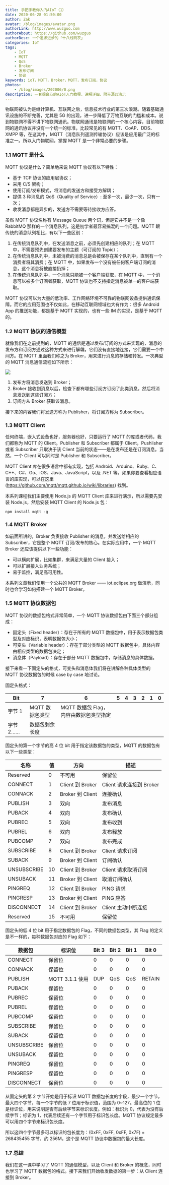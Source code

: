 ```yaml
---
title: 手把手教你入门AIoT（1）
date: 2020-06-28 01:50:00
author: Zak
avatar: /blog/images/avatar.png
authorLink: http://www.wuzguo.com
authorAbout: https://github.com/wuzguo
authorDesc: 一个追求进步的「十八线码农」
categories: IoT
tags: 
	- IoT
	- MQTT
	- QoS
	- Broker
	- 发布订阅
	- 协议
keywords: ioT，MQTT，Broker，MQTT，发布订阅，协议
photos:
	- /blog/images/202006/0.png
description: 一套很良心的AIoT入门教程，讲解详细，附带源码演示
---
```



​物联网被认为是继计算机、互联网之后，信息技术行业的第三次浪潮。随着基础通讯设施的不断完善，尤其是 5G 的出现，进一步降低了万物互联的门槛和成本。说到物联网不得不讲下物联网通讯。
​物联网通讯是物联网的一个核心内容，目前物联网的通讯协议并没有一个统一的标准，比较常见的有 MQTT、CoAP、DDS、XMPP 等，在这其中，MQTT（消息队列遥测传输协议）应该是应用最广泛的标准之一。
​所以入门物联网，掌握 MQTT 是一个非常必要的步骤。


### 1.1 MQTT 是什么

MQTT 协议是什么？简单地来说 MQTT 协议有以下特性：

- 基于 TCP 协议的应用层协议；
- 采用 C/S 架构；
- 使用订阅/发布模式，将消息的发送方和接受方解耦；
- 提供 3 种消息的 QoS（Quality of Service）: 至多一次，最少一次，只有一次；
- 收发消息都是异步的，发送方不需要等待接收方应答。

虽然 MQTT 协议名称有 Message Queue 两个词，但是它并不是一个像 RabbitMQ 那样的一个消息队列，这是初学者最容易搞混的一个问题。MQTT 跟传统的消息队列相比，有以下一些区别：

1. 在传统消息队列中，在发送消息之前，必须先创建相应的队列；在 MQTT 中，不需要预先创建要发布的主题（可订阅的 Topic）；
2. 在传统消息队列中，未被消费的消息总是会被保存在某个队列中，直到有一个消费者将其消费；在 MQTT 中，如果发布一个没有被任何客户端订阅的消息，这个消息将被直接扔掉；
3. 在传统消息队列中，一个消息只能被一个客户端获取，在 MQTT 中，一个消息可以被多个订阅者获取，MQTT 协议也不支持指定消息被单一的客户端获取。

MQTT 协议可以为大量的低功率、工作网络环境不可靠的物联网设备提供通讯保障。而它的应用范围也不仅如此，在移动互联网领域也大有作为：很多 Android App 的推送功能，都是基于 MQTT 实现的，也有一些 IM 的实现，是基于 MQTT 的。



### 1.2 MQTT 协议的通信模型

就像我们在之前提到的，MQTT 的通信是通过发布/订阅的方式来实现的，消息的发布方和订阅方通过这种方式来进行解耦，它们没有直接地连接，它们需要一个中间方。在 MQTT 里面我们称之为 Broker，用来进行消息的存储和转发。一次典型的 MQTT 消息通信流程如下所示：

![](/blog/images/202006/1.png)

1. 发布方将消息发送到 Broker；
2. Broker 接收到消息以后，检查下都有哪些订阅方订阅了此类消息，然后将消息发送到这些订阅方；
3. 订阅方从 Broker 获取该消息。

接下来的内容我们将发送方称为 Publisher，将订阅方称为 Subscriber。

### 1.3 MQTT Client

任何终端，嵌入式设备也好，服务器也好，只要运行了 MQTT 的库或者代码，我们都称为 MQTT 的 Client。Publisher 和 Subscriber 都属于 Client，Pushlisher 或者 Subscriber 只取决于该 Client 当前的状态——是在发布还是在订阅消息。当然，一个 Client 可以同时是 Publisher 和 Subscriber。



MQTT Client 库在很多语言中都有实现，包括 Android、Arduino、Ruby、C、C++、C#、Go、iOS、Java、JavaScript，以及 .NET 等。如果你要查看相应语言的库实现，可以在这里 (https://github.com/mqtt/mqtt.github.io/wiki/libraries) 找到。

本系列课程我们主要使用 Node.js 的 MQTT Client 库来进行演示，所以需要先安装 Node.js，然后安装 MQTT Client 的 Node.js 包：

```
npm install mqtt -g
```

### 1.4 MQTT Broker

如前面所讲的，Broker 负责接收 Publisher 的消息，并发送给相应的 Subscriber，它是整个 MQTT 订阅/发布的核心。在实际应用中，一个 MQTT Broker 还应该提供以下一些功能：

- 可以横向扩展，比如集群，来满足大量的 Client 接入；
- 可以扩展接入业务系统；
- 易于监控，满足高可用性。



本系列文章我们使用一个公共的 MQTT Broker —— iot.eclipse.org 做演示，同时也会学习如何搭建一个 MQTT Broker。



### 1.5 MQTT 协议数据包

MQTT 协议的数据包格式非常简单，一个 MQTT 协议数据包由下面三个部分组成：

- 固定头（Fixed header）：存在于所有的 MQTT 数据包中，用于表示数据包类型及对应标识，表明数据包大小；
- 可变头（Variable header）：存在于部分类型的 MQTT 数据包中，具体内容由相应类型的数据包决定；
- 消息体（Payload）：存在于部分 MQTT 数据包中，存储消息的具体数据。



接下来看一下固定头的格式，可变头和消息体我们将在讲解各种具体类型的 MQTT 协议数据包的时候 case by case 地讨论。

固定头格式：

| Bit      | 7               | 6                                       | 5    | 4    | 3    | 2    | 1    | 0    |
| -------- | --------------- | --------------------------------------- | ---- | ---- | ---- | ---- | ---- | ---- |
| 字节 1   | MQTT 数据包类型 | MQTT 数据包 Flag， 内容由数据包类型指定 |      |      |      |      |      |      |
| 字节 2…… | 数据包剩余长度  |                                         |      |      |      |      |      |      |

固定头的第一个字节的高 4 位 bit 用于指定该数据包的类型，MQTT 的数据包有以下一些类型：

| 名称        | 值   | 方向             | 描述                     |
| ----------- | ---- | ---------------- | ------------------------ |
| Reserved    | 0    | 不可用           | 保留位                   |
| CONNECT     | 1    | Client 到 Broker | Client 请求连接到 Broker |
| CONNACK     | 2    | Broker 到 Client | 连接确认                 |
| PUBLISH     | 3    | 双向             | 发布消息                 |
| PUBACK      | 4    | 双向             | 发布确认                 |
| PUBREC      | 5    | 双向             | 发布收到                 |
| PUBREL      | 6    | 双向             | 发布释放                 |
| PUBCOMP     | 7    | 双向             | 发布完成                 |
| SUBSCRIBE   | 8    | Client 到 Broker | Client 请求订阅          |
| SUBACK      | 9    | Broker 到 Client | 订阅确认                 |
| UNSUBSCRIBE | 10   | Client 到 Broker | Client 请求取消订阅      |
| UNSUBACK    | 11   | Broker 到 Client | 取消订阅确认             |
| PINGREQ     | 12   | Client 到 Broker | PING 请求                |
| PINGRESP    | 13   | Broker 到 Client | PING 应答                |
| DISCONNECT  | 14   | Client 到 Broker | Client 主动中断连接      |
| Reserved    | 15   | 不可用           | 保留位                   |

固定头的低 4 位 bit 用于指定数据包的 Flag，不同的数据包类型，其 Flag 的定义是不一样的，每种数据包对应的 Flag 如下：

| 数据包      | 标识位          | Bit 3 | Bit 2 | Bit 1 | Bit 0  |
| ----------- | --------------- | ----- | ----- | ----- | ------ |
| CONNECT     | 保留位          | 0     | 0     | 0     | 0      |
| CONNACK     | 保留位          | 0     | 0     | 0     | 0      |
| PUBLISH     | MQTT 3.1.1 使用 | DUP   | QoS   | QoS   | RETAIN |
| PUBACK      | 保留位          | 0     | 0     | 0     | 0      |
| PUBREC      | 保留位          | 0     | 0     | 0     | 0      |
| PUBREL      | 保留位          | 0     | 0     | 0     | 0      |
| PUBCOMP     | 保留位          | 0     | 0     | 0     | 0      |
| SUBSCRIBE   | 保留位          | 0     | 0     | 0     | 0      |
| SUBACK      | 保留位          | 0     | 0     | 0     | 0      |
| UNSUBSCRIBE | 保留位          | 0     | 0     | 0     | 0      |
| UNSUBACK    | 保留位          | 0     | 0     | 0     | 0      |
| PINGREQ     | 保留位          | 0     | 0     | 0     | 0      |
| PINGRESP    | 保留位          | 0     | 0     | 0     | 0      |
| DISCONNECT  | 保留位          | 0     | 0     | 0     | 0      |

从固定头的第 2 字节开始是用于标识 MQTT 数据包长度的字段，最少一个字节，最大四个字节，每一个字节的低 7 位用于标识值，范围为 0~127。最高位的 1 位是标识位，用来说明是否有后续字节来标识长度。例如：标识为 0，代表为没有后续字节；标识为 1，代表后续还有一个字节用于标识包长度。MQTT 协议规定最多可以用四个字节来标识包长度。

所以这四个字节最多可以标识的包长度为：(0xFF, 0xFF, 0xFF, 0x7F) = 268435455 字节，约 256M，这个是 MQTT 协议中数据包的最大长度。

### 1.7 总结

我们在这一课中学习了 MQTT 的通信模型，以及 Client 和 Broker 的概念，同时也学习了 MQTT 数据包的格式。接下来我们开始收发数据的第一步：从 Client 连接到 Broker。
